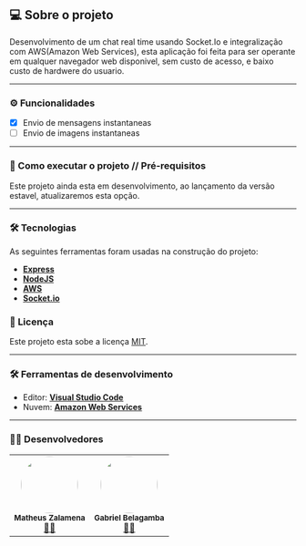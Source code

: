 ## 💻 Sobre o projeto

Desenvolvimento de um chat real time usando Socket.Io e integralização com AWS(Amazon Web Services), esta aplicação foi feita para ser operante em qualquer navegador web disponivel, sem custo de acesso, e baixo custo de hardwere do usuario. 

---


### ⚙️ Funcionalidades

- [x] Envio de mensagens instantaneas 
- [ ] Envio de imagens instantaneas 

---


### 🚀 Como executar o projeto // Pré-requisitos

Este projeto ainda esta em desenvolvimento, ao lançamento da versão estavel, atualizaremos esta opção. 


---



### 🛠 Tecnologias

As seguintes ferramentas foram usadas na construção do projeto:

-   **[Express](https://expressjs.com/)**
-   **[NodeJS](https://nodejs.org/en/)**
-   **[AWS](https://aws.amazon.com/pt/)**
-   **[Socket.io](https://socket.io/#examples)**


### 📝 Licença

Este projeto esta sobe a licença [MIT](./LICENSE).

---



### 🛠 Ferramentas de desenvolvimento

-   Editor:  **[Visual Studio Code](https://code.visualstudio.com/)** 
-   Nuvem:   **[Amazon Web Services ](https://aws.amazon.com/pt/?nc2=h_lg)** 

---


### 👨‍💻 Desenvolvedores

<table>
  <tr>
    <td align="center"><img style="border-radius: 50%;" src="https://avatars2.githubusercontent.com/u/48697859?v=4" width="100px;" alt=""/><br /><sub><b>Matheus Zalamena</b></sub></a><br /><a  href="https://github.com/Matheuszl"> 👨‍🚀 </a></td>
    <td align="center"><img style="border-radius: 50%;" src="https://avatars2.githubusercontent.com/u/37555174?v=4" width="100px;" alt=""/><br /><sub><b>Gabriel Belagamba</b></sub></a><br /><a  href="https://github.com/151152563"> 👨‍🚀 </a></td>
    
  </tr>
</table>
